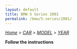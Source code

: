 ```yaml
---
layout: default
title: BMW 5 Series 2001
permalink: /bmw/5-series/2001/
---
```

[*Home*](/) > [*CAR*](/car/) > [*MODEL*](/car/model/) > [*YEAR*](/car/model/year/)

**Follow the instructions**